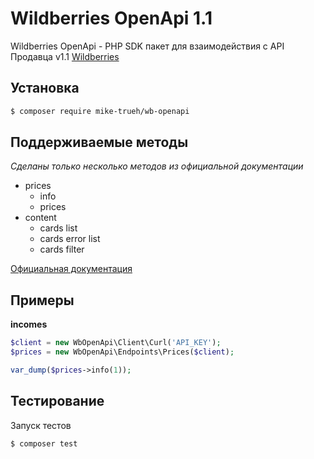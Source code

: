 # Wildberries OpenApi 1.1

Wildberries OpenApi - PHP SDK пакет для взаимодействия с
API Продавца v1.1 [Wildberries](https://openapi.wb.ru)

## Установка

``` bash
$ composer require mike-trueh/wb-openapi
```

## Поддерживаемые методы

_Сделаны только несколько методов из официальной документации_

- prices
    - info
    - prices
- content
    - cards list
    - cards error list
    - cards filter

[Официальная документация](https://openapi.wb.ru)

## Примеры

**incomes**

``` php
$client = new WbOpenApi\Client\Curl('API_KEY');
$prices = new WbOpenApi\Endpoints\Prices($client);

var_dump($prices->info(1));
```

## Тестирование

Запуск тестов

``` bash
$ composer test
```